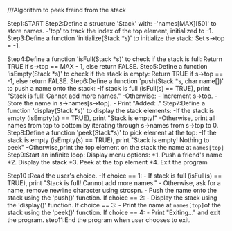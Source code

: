 ///Algorithm to peek freind from the stack

Step1:START
Step2:Define a structure 'Stack' with:
-'names[MAX][50]' to store names.
-'top' to track the index of the top element, initialized to -1.
Step3:Define a function 'initialize(Stack \*s)' to initialize the stack:
Set s->top = -1.

Step4:Define a function 'isFull(Stack \*s)' to check if the stack is full:
Return TRUE if s->top == MAX - 1, else return FALSE.
Step5:Define a function 'isEmpty(Stack \*s)' to check if the stack is empty:
Return TRUE if s->top == -1, else return FALSE.
Step6:Define a function 'push(Stack \*s, char name[])' to push a name onto the stack:
-If stack is full (isFull(s) == TRUE), print "Stack is full! Cannot add more names."
-Otherwise: - Increment s->top. - Store the name in s->names[s->top]. - Print "Added: <name>."
Step7:Define a function 'display(Stack \*s)' to display the stack elements:
-If the stack is empty (isEmpty(s) == TRUE), print "Stack is empty!"
-Otherwise, print all names from top to bottom by iterating through s->names from s->top to 0.
Step8:Define a function 'peek(Stack\*s)' to pick element at the top:
-If the stack is empty (isEmpty(s) == TRUE), print "Stack is empty! Nothing to peek"
-Otherwise,print the top element on the stack the name at `names[top]`
Step9:Start an infinite loop:
Display menu options:
*1. Push a friend's name
*2. Display the stack
*3. Peek at the top element
*4. Exit the program

Step10 :Read the user's choice.
-If choice == 1: - If stack is full (isFull(s) == TRUE), print "Stack is full! Cannot add more names." - Otherwise, ask for a name, remove newline character using strcspn. - Push the name onto the stack using the 'push()' function.
If choice == 2: - Display the stack using the 'display()' function.
If choice == 3: - Print the name at `names[top]`of the stack using the 'peek()' function.
If choice == 4: - Print "Exiting..." and exit the program.
step11:End the program when user chooses to exit.
